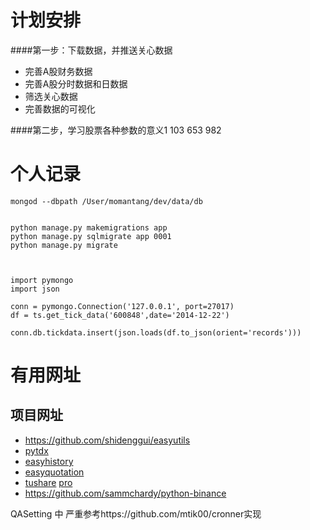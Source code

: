 计划安排
====

####第一步：下载数据，并推送关心数据
+ 完善A股财务数据
+ 完善A股分时数据和日数据
+ 筛选关心数据
+ 完善数据的可视化

####第二步，学习股票各种参数的意义1 103 653 982




个人记录
====
```
mongod --dbpath /User/momantang/dev/data/db
```
```angular2html

python manage.py makemigrations app
python manage.py sqlmigrate app 0001
python manage.py migrate


```
```angular2html

import pymongo
import json

conn = pymongo.Connection('127.0.0.1', port=27017)
df = ts.get_tick_data('600848',date='2014-12-22')

conn.db.tickdata.insert(json.loads(df.to_json(orient='records')))
```


有用网址
====

项目网址
----
- <https://github.com/shidenggui/easyutils>
- [pytdx]()
- [easyhistory](https://github.com/shidenggui/easyhistory)
- [easyquotation](https://github.com/shidenggui/easyquotation)
- [tushare]() [pro]()
- https://github.com/sammchardy/python-binance

QASetting 中 严重参考https://github.com/mtik00/cronner实现

